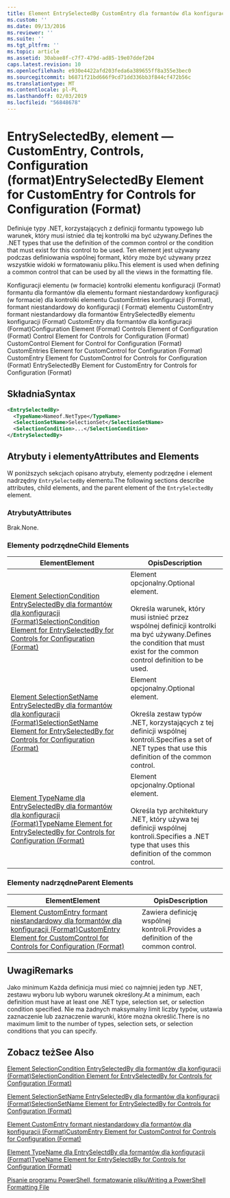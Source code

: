 ```yaml
---
title: Element EntrySelectedBy CustomEntry dla formantów dla konfiguracji (Format) | Dokumentacja firmy Microsoft
ms.custom: ''
ms.date: 09/13/2016
ms.reviewer: ''
ms.suite: ''
ms.tgt_pltfrm: ''
ms.topic: article
ms.assetid: 30abae8f-c7f7-479d-ad85-19e07ddef204
caps.latest.revision: 10
ms.openlocfilehash: e930e4422afd203feda6a389655ff8a355e3bec0
ms.sourcegitcommit: b6871f21bd666f9cd71dd336bb3f844cf472b56c
ms.translationtype: MT
ms.contentlocale: pl-PL
ms.lasthandoff: 02/03/2019
ms.locfileid: "56848678"
---
```

# <a name="entryselectedby-element-for-customentry-for-controls-for-configuration-format"></a><span data-ttu-id="d42fd-102">EntrySelectedBy, element — CustomEntry, Controls, Configuration (format)</span><span class="sxs-lookup"><span data-stu-id="d42fd-102">EntrySelectedBy Element for CustomEntry for Controls for Configuration (Format)</span></span>

<span data-ttu-id="d42fd-103">Definiuje typy .NET, korzystających z definicji formantu typowego lub warunek, który musi istnieć dla tej kontrolki ma być używany.</span><span class="sxs-lookup"><span data-stu-id="d42fd-103">Defines the .NET types that use the definition of the common control or the condition that must exist for this control to be used.</span></span> <span data-ttu-id="d42fd-104">Ten element jest używany podczas definiowania wspólnej formant, który może być używany przez wszystkie widoki w formatowaniu pliku.</span><span class="sxs-lookup"><span data-stu-id="d42fd-104">This element is used when defining a common control that can be used by all the views in the formatting file.</span></span>

<span data-ttu-id="d42fd-105">Konfiguracji elementu (w formacie) kontrolki elementu konfiguracji (Format) formantu dla formantów dla elementu formant niestandardowy konfiguracji (w formacie) dla kontrolki elementu CustomEntries konfiguracji (Format), formant niestandardowy do konfiguracji ( Format) elementu CustomEntry formant niestandardowy dla formantów EntrySelectedBy elementu konfiguracji (Format) CustomEntry dla formantów dla konfiguracji (Format)</span><span class="sxs-lookup"><span data-stu-id="d42fd-105">Configuration Element (Format) Controls Element of Configuration (Format) Control Element for Controls for Configuration (Format) CustomControl Element for Control for Configuration (Format) CustomEntries Element for CustomControl for Configuration (Format) CustomEntry Element for CustomControl for Controls for Configuration (Format) EntrySelectedBy Element for CustomEntry for Controls for Configuration (Format)</span></span>

## <a name="syntax"></a><span data-ttu-id="d42fd-106">Składnia</span><span class="sxs-lookup"><span data-stu-id="d42fd-106">Syntax</span></span>

```xml
<EntrySelectedBy>
  <TypeName>Nameof.NetType</TypeName>
  <SelectionSetName>SelectionSet</SelectionSetName>
  <SelectionCondition>...</SelectionCondition>
</EntrySelectedBy>
```

## <a name="attributes-and-elements"></a><span data-ttu-id="d42fd-107">Atrybuty i elementy</span><span class="sxs-lookup"><span data-stu-id="d42fd-107">Attributes and Elements</span></span>

<span data-ttu-id="d42fd-108">W poniższych sekcjach opisano atrybuty, elementy podrzędne i element nadrzędny `EntrySelectedBy` elementu.</span><span class="sxs-lookup"><span data-stu-id="d42fd-108">The following sections describe attributes, child elements, and the parent element of the `EntrySelectedBy` element.</span></span>

### <a name="attributes"></a><span data-ttu-id="d42fd-109">Atrybuty</span><span class="sxs-lookup"><span data-stu-id="d42fd-109">Attributes</span></span>

<span data-ttu-id="d42fd-110">Brak.</span><span class="sxs-lookup"><span data-stu-id="d42fd-110">None.</span></span>

### <a name="child-elements"></a><span data-ttu-id="d42fd-111">Elementy podrzędne</span><span class="sxs-lookup"><span data-stu-id="d42fd-111">Child Elements</span></span>

|<span data-ttu-id="d42fd-112">Element</span><span class="sxs-lookup"><span data-stu-id="d42fd-112">Element</span></span>|<span data-ttu-id="d42fd-113">Opis</span><span class="sxs-lookup"><span data-stu-id="d42fd-113">Description</span></span>|
|-------------|-----------------|
|[<span data-ttu-id="d42fd-114">Element SelectionCondition EntrySelectedBy dla formantów dla konfiguracji (Format)</span><span class="sxs-lookup"><span data-stu-id="d42fd-114">SelectionCondition Element for EntrySelectedBy for Controls for Configuration (Format)</span></span>](./selectioncondition-element-for-entryselectedby-for-controls-for-configuration-format.md)|<span data-ttu-id="d42fd-115">Element opcjonalny.</span><span class="sxs-lookup"><span data-stu-id="d42fd-115">Optional element.</span></span><br /><br /> <span data-ttu-id="d42fd-116">Określa warunek, który musi istnieć przez wspólnej definicji kontrolki ma być używany.</span><span class="sxs-lookup"><span data-stu-id="d42fd-116">Defines the condition that must exist for the common control definition to be used.</span></span>|
|[<span data-ttu-id="d42fd-117">Element SelectionSetName EntrySelectedBy dla formantów dla konfiguracji (Format)</span><span class="sxs-lookup"><span data-stu-id="d42fd-117">SelectionSetName Element for EntrySelectedBy for Controls for Configuration (Format)</span></span>](./selectionsetname-element-for-selectioncondition-for-controls-for-configuration-format.md)|<span data-ttu-id="d42fd-118">Element opcjonalny.</span><span class="sxs-lookup"><span data-stu-id="d42fd-118">Optional element.</span></span><br /><br /> <span data-ttu-id="d42fd-119">Określa zestaw typów .NET, korzystających z tej definicji wspólnej kontroli.</span><span class="sxs-lookup"><span data-stu-id="d42fd-119">Specifies a set of .NET types that use this definition of the common control.</span></span>|
|[<span data-ttu-id="d42fd-120">Element TypeName dla EntrySelectedBy dla formantów dla konfiguracji (Format)</span><span class="sxs-lookup"><span data-stu-id="d42fd-120">TypeName Element for EntrySelectedBy for Controls for Configuration (Format)</span></span>](./typename-element-for-entryselectedby-for-controls-for-configuration-format.md)|<span data-ttu-id="d42fd-121">Element opcjonalny.</span><span class="sxs-lookup"><span data-stu-id="d42fd-121">Optional element.</span></span><br /><br /> <span data-ttu-id="d42fd-122">Określa typ architektury .NET, który używa tej definicji wspólnej kontroli.</span><span class="sxs-lookup"><span data-stu-id="d42fd-122">Specifies a .NET type that uses this definition of the common control.</span></span>|

### <a name="parent-elements"></a><span data-ttu-id="d42fd-123">Elementy nadrzędne</span><span class="sxs-lookup"><span data-stu-id="d42fd-123">Parent Elements</span></span>

|<span data-ttu-id="d42fd-124">Element</span><span class="sxs-lookup"><span data-stu-id="d42fd-124">Element</span></span>|<span data-ttu-id="d42fd-125">Opis</span><span class="sxs-lookup"><span data-stu-id="d42fd-125">Description</span></span>|
|-------------|-----------------|
|[<span data-ttu-id="d42fd-126">Element CustomEntry formant niestandardowy dla formantów dla konfiguracji (Format)</span><span class="sxs-lookup"><span data-stu-id="d42fd-126">CustomEntry Element for CustomControl for Controls for Configuration (Format)</span></span>](./customentry-element-for-customcontrol-for-controls-for-configuration-format.md)|<span data-ttu-id="d42fd-127">Zawiera definicję wspólnej kontroli.</span><span class="sxs-lookup"><span data-stu-id="d42fd-127">Provides a definition of the common control.</span></span>|

## <a name="remarks"></a><span data-ttu-id="d42fd-128">Uwagi</span><span class="sxs-lookup"><span data-stu-id="d42fd-128">Remarks</span></span>

<span data-ttu-id="d42fd-129">Jako minimum Każda definicja musi mieć co najmniej jeden typ .NET, zestawu wyboru lub wyboru warunek określony.</span><span class="sxs-lookup"><span data-stu-id="d42fd-129">At a minimum, each definition must have at least one .NET type, selection set, or selection condition specified.</span></span> <span data-ttu-id="d42fd-130">Nie ma żadnych maksymalny limit liczby typów, ustawia zaznaczenie lub zaznaczenie warunki, które można określić.</span><span class="sxs-lookup"><span data-stu-id="d42fd-130">There is no maximum limit to the number of types, selection sets, or selection conditions that you can specify.</span></span>

## <a name="see-also"></a><span data-ttu-id="d42fd-131">Zobacz też</span><span class="sxs-lookup"><span data-stu-id="d42fd-131">See Also</span></span>

[<span data-ttu-id="d42fd-132">Element SelectionCondition EntrySelectedBy dla formantów dla konfiguracji (Format)</span><span class="sxs-lookup"><span data-stu-id="d42fd-132">SelectionCondition Element for EntrySelectedBy for Controls for Configuration (Format)</span></span>](./selectioncondition-element-for-entryselectedby-for-controls-for-configuration-format.md)

[<span data-ttu-id="d42fd-133">Element SelectionSetName EntrySelectedBy dla formantów dla konfiguracji (Format)</span><span class="sxs-lookup"><span data-stu-id="d42fd-133">SelectionSetName Element for EntrySelectedBy for Controls for Configuration (Format)</span></span>](./selectionsetname-element-for-selectioncondition-for-controls-for-configuration-format.md)

[<span data-ttu-id="d42fd-134">Element CustomEntry formant niestandardowy dla formantów dla konfiguracji (Format)</span><span class="sxs-lookup"><span data-stu-id="d42fd-134">CustomEntry Element for CustomControl for Controls for Configuration (Format)</span></span>](./customentry-element-for-customcontrol-for-controls-for-configuration-format.md)

[<span data-ttu-id="d42fd-135">Element TypeName dla EntrySelectdBy dla formantów dla konfiguracji (Format)</span><span class="sxs-lookup"><span data-stu-id="d42fd-135">TypeName Element for EntrySelectdBy for Controls for Configuration (Format)</span></span>](./typename-element-for-selectioncondition-for-controls-for-configuration-format.md)

[<span data-ttu-id="d42fd-136">Pisanie programu PowerShell, formatowanie pliku</span><span class="sxs-lookup"><span data-stu-id="d42fd-136">Writing a PowerShell Formatting File</span></span>](./writing-a-powershell-formatting-file.md)
